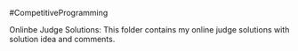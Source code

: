  #CompetitiveProgramming
 
 Onlinbe Judge Solutions: This folder contains my online judge solutions with solution idea and comments.

